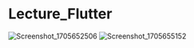 # Lecture_Flutter

![Screenshot_1705652506](https://github.com/Chochanguk/Lecture_Flutter/assets/119058637/3941d83a-003f-4481-b841-b9bbb324770a)
![Screenshot_1705655152](https://github.com/Chochanguk/Lecture_Flutter/assets/119058637/b4d6ce8b-e89d-417f-9210-b2055df38bd8)

